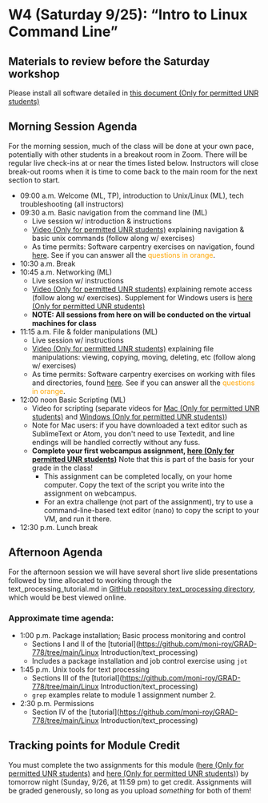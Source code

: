 # W4 (Saturday 9/25): “Intro to Linux Command Line”

## Materials to review before the Saturday workshop

Please install all software detailed in [this document (Only for permitted UNR students)](https://unr.canvaslms.com/courses/74884/modules/items/1926460)

## Morning Session Agenda

For the morning session, much of the class will be done at your own pace, potentially with other students in a breakout room in Zoom. There will be regular live check-ins at or near the times listed below. Instructors will close break-out rooms when it is time to come back to the main room for the next section to start.

- 09:00 a.m. Welcome (ML, TP), introduction to Unix/Linux (ML), tech troubleshooting (all instructors)
- 09:30 a.m. Basic navigation from the command line (ML)
  - Live session w/ introduction & instructions
  - [Video (Only for permitted UNR students)](https://unr.canvaslms.com/courses/74884/modules/items/1788077) explaining navigation & basic unix commands (follow along w/ exercises)
  - As time permits: Software carpentry exercises on navigation, found [here](https://swcarpentry.github.io/shell-novice/02-filedir/index.html). See if you can answer all the <span style="color:orange">questions in orange</span>.
- 10:30 a.m. Break
- 10:45 a.m. Networking (ML)
  - Live session w/ instructions
  - [Video (Only for permitted UNR students)](https://unr.canvaslms.com/courses/74884/modules/items/1788079) explaining remote access (follow along w/ exercises). Supplement for Windows users is [here (Only for permitted UNR students)](https://unr.canvaslms.com/courses/74884/modules/items/1788078)
  - **NOTE: All sessions from here on will be conducted on the virtual machines for class**
- 11:15 a.m. File & folder manipulations (ML)
  - Live session w/ instructions
  - [Video (Only for permitted UNR students)](https://unr.canvaslms.com/courses/74884/modules/items/1788080) explaining file manipulations: viewing, copying, moving, deleting, etc (follow along w/ exercises)
  - As time permits: Software carpentry exercises on working with files and directories, found [here](https://swcarpentry.github.io/shell-novice/03-create/index.html). See if you can answer all the <span style="color:orange">questions in orange</span>.
- 12:00 noon Basic Scripting (ML)
  - Video for scripting (separate videos for [Mac (Only for permitted UNR students)](https://unr.canvaslms.com/courses/74884/modules/items/1788081) and [Windows (Only for permitted UNR students)](https://unr.canvaslms.com/courses/74884/modules/items/1788082))
  - Note for Mac users: if you have downloaded a text editor such as SublimeText or Atom, you don't need to use Textedit, and line endings will be handled correctly without any fuss.
  - **Complete your first webcampus assignment, [here (Only for permitted UNR students)](https://unr.canvaslms.com/courses/74884/assignments/846663)** Note that this is part of the basis for your grade in the class!
    - This assignment can be completed locally, on your home computer. Copy the text of the script you write into the assignment on webcampus.
    - For an extra challenge (not part of the assignment), try to use a command-line-based text editor (nano) to copy the script to your VM, and run it there.
- 12:30 p.m. Lunch break

## Afternoon Agenda

For the afternoon session we will have several short live slide presentations followed by time allocated to working through the text_processing_tutorial.md in [GitHub repository text_processing directory](<https://github.com/moni-roy/GRAD-778/tree/main/Linux Introduction/text_processing>), which would be best viewed online.

### Approximate time agenda:

- 1:00 p.m. Package installation; Basic process monitoring and control
  - Sections I and II of the [tutorial](https://github.com/moni-roy/GRAD-778/tree/main/Linux Introduction/text_processing)
  - Includes a package installation and job control exercise using `jot`
- 1:45 p.m. Unix tools for text processing
  - Sections III of the [tutorial](https://github.com/moni-roy/GRAD-778/tree/main/Linux Introduction/text_processing)
  - `grep` examples relate to module 1 assignment number 2.
- 2:30 p.m. Permissions
  - Section IV of the [tutorial](https://github.com/moni-roy/GRAD-778/tree/main/Linux Introduction/text_processing)

## Tracking points for Module Credit

You must complete the two assignments for this module ([here (Only for permitted UNR students)](https://unr.canvaslms.com/courses/74884/assignments/846663) and [here (Only for permitted UNR students)](https://unr.canvaslms.com/courses/57767/modules/items/1381090)) by tomorrow night (Sunday, 9/26, at 11:59 pm) to get credit. Assignments will be graded generously, so long as you upload _something_ for both of them!
